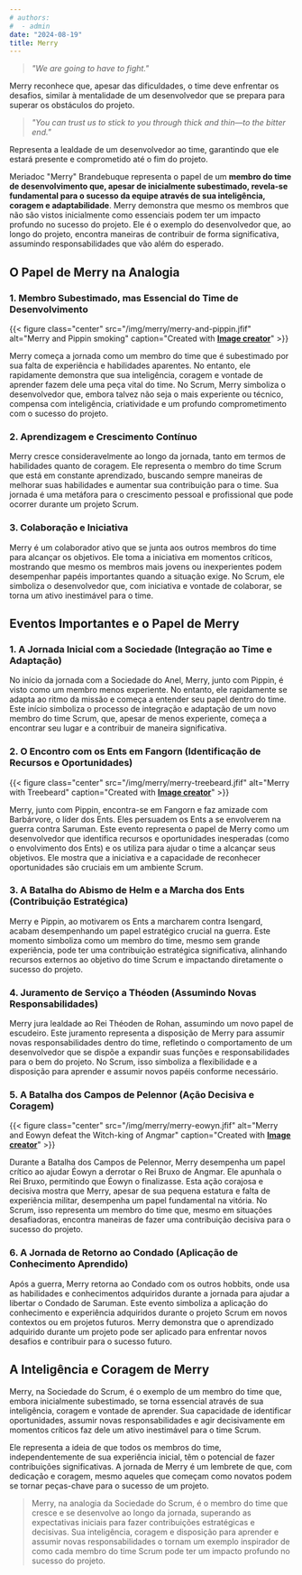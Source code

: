 ```yaml
---
# authors:
#  - admin
date: "2024-08-19"
title: Merry
---
```


> *"We are going to have to fight."*

Merry reconhece que, apesar das dificuldades, o time deve enfrentar os desafios, similar à mentalidade de um desenvolvedor que se prepara para superar os obstáculos do projeto.

> *"You can trust us to stick to you through thick and thin—to the bitter end."*

Representa a lealdade de um desenvolvedor ao time, garantindo que ele estará presente e comprometido até o fim do projeto.


<!--more-->

Meriadoc "Merry" Brandebuque representa o papel de um **membro do time de desenvolvimento que, apesar de inicialmente subestimado, revela-se fundamental para o sucesso da equipe através de sua inteligência, coragem e adaptabilidade**. Merry demonstra que mesmo os membros que não são vistos inicialmente como essenciais podem ter um impacto profundo no sucesso do projeto. Ele é o exemplo do desenvolvedor que, ao longo do projeto, encontra maneiras de contribuir de forma significativa, assumindo responsabilidades que vão além do esperado.


## O Papel de Merry na Analogia


### 1. Membro Subestimado, mas Essencial do Time de Desenvolvimento


{{< figure class="center" src="/img/merry/merry-and-pippin.jfif" alt="Merry and Pippin smoking" caption="Created with [**Image creator**](https://www.bing.com/images/create?)" >}}


Merry começa a jornada como um membro do time que é subestimado por sua falta de experiência e habilidades aparentes. No entanto, ele rapidamente demonstra que sua inteligência, coragem e vontade de aprender fazem dele uma peça vital do time. No Scrum, Merry simboliza o desenvolvedor que, embora talvez não seja o mais experiente ou técnico, compensa com inteligência, criatividade e um profundo comprometimento com o sucesso do projeto.

### 2. Aprendizagem e Crescimento Contínuo

Merry cresce consideravelmente ao longo da jornada, tanto em termos de habilidades quanto de coragem. Ele representa o membro do time Scrum que está em constante aprendizado, buscando sempre maneiras de melhorar suas habilidades e aumentar sua contribuição para o time. Sua jornada é uma metáfora para o crescimento pessoal e profissional que pode ocorrer durante um projeto Scrum.

### 3. Colaboração e Iniciativa

Merry é um colaborador ativo que se junta aos outros membros do time para alcançar os objetivos. Ele toma a iniciativa em momentos críticos, mostrando que mesmo os membros mais jovens ou inexperientes podem desempenhar papéis importantes quando a situação exige. No Scrum, ele simboliza o desenvolvedor que, com iniciativa e vontade de colaborar, se torna um ativo inestimável para o time.


## Eventos Importantes e o Papel de Merry


### 1. A Jornada Inicial com a Sociedade (Integração ao Time e Adaptação)

No início da jornada com a Sociedade do Anel, Merry, junto com Pippin, é visto como um membro menos experiente. No entanto, ele rapidamente se adapta ao ritmo da missão e começa a entender seu papel dentro do time. Este início simboliza o processo de integração e adaptação de um novo membro do time Scrum, que, apesar de menos experiente, começa a encontrar seu lugar e a contribuir de maneira significativa.

### 2. O Encontro com os Ents em Fangorn (Identificação de Recursos e Oportunidades)

{{< figure class="center" src="/img/merry/merry-treebeard.jfif" alt="Merry with Treebeard" caption="Created with [**Image creator**](https://www.bing.com/images/create?)" >}}


Merry, junto com Pippin, encontra-se em Fangorn e faz amizade com Barbárvore, o líder dos Ents. Eles persuadem os Ents a se envolverem na guerra contra Saruman. Este evento representa o papel de Merry como um desenvolvedor que identifica recursos e oportunidades inesperadas (como o envolvimento dos Ents) e os utiliza para ajudar o time a alcançar seus objetivos. Ele mostra que a iniciativa e a capacidade de reconhecer oportunidades são cruciais em um ambiente Scrum.

### 3. A Batalha do Abismo de Helm e a Marcha dos Ents (Contribuição Estratégica)

Merry e Pippin, ao motivarem os Ents a marcharem contra Isengard, acabam desempenhando um papel estratégico crucial na guerra. Este momento simboliza como um membro do time, mesmo sem grande experiência, pode ter uma contribuição estratégica significativa, alinhando recursos externos ao objetivo do time Scrum e impactando diretamente o sucesso do projeto.

### 4.  Juramento de Serviço a Théoden (Assumindo Novas Responsabilidades)

Merry jura lealdade ao Rei Théoden de Rohan, assumindo um novo papel de escudeiro. Este juramento representa a disposição de Merry para assumir novas responsabilidades dentro do time, refletindo o comportamento de um desenvolvedor que se dispõe a expandir suas funções e responsabilidades para o bem do projeto. No Scrum, isso simboliza a flexibilidade e a disposição para aprender e assumir novos papéis conforme necessário.

### 5. A Batalha dos Campos de Pelennor (Ação Decisiva e Coragem)

{{< figure class="center" src="/img/merry/merry-eowyn.jfif" alt="Merry and Eowyn defeat the Witch-king of Angmar" caption="Created with [**Image creator**](https://www.bing.com/images/create?)" >}}

Durante a Batalha dos Campos de Pelennor, Merry desempenha um papel crítico ao ajudar Éowyn a derrotar o Rei Bruxo de Angmar. Ele apunhala o Rei Bruxo, permitindo que Éowyn o finalizasse. Esta ação corajosa e decisiva mostra que Merry, apesar de sua pequena estatura e falta de experiência militar, desempenha um papel fundamental na vitória. No Scrum, isso representa um membro do time que, mesmo em situações desafiadoras, encontra maneiras de fazer uma contribuição decisiva para o sucesso do projeto.


### 6. A Jornada de Retorno ao Condado (Aplicação de Conhecimento Aprendido)

Após a guerra, Merry retorna ao Condado com os outros hobbits, onde usa as habilidades e conhecimentos adquiridos durante a jornada para ajudar a libertar o Condado de Saruman. Este evento simboliza a aplicação do conhecimento e experiência adquiridos durante o projeto Scrum em novos contextos ou em projetos futuros. Merry demonstra que o aprendizado adquirido durante um projeto pode ser aplicado para enfrentar novos desafios e contribuir para o sucesso futuro.

## A Inteligência e Coragem de Merry


Merry, na Sociedade do Scrum, é o exemplo de um membro do time que, embora inicialmente subestimado, se torna essencial através de sua inteligência, coragem e vontade de aprender. Sua capacidade de identificar oportunidades, assumir novas responsabilidades e agir decisivamente em momentos críticos faz dele um ativo inestimável para o time Scrum.

Ele representa a ideia de que todos os membros do time, independentemente de sua experiência inicial, têm o potencial de fazer contribuições significativas. A jornada de Merry é um lembrete de que, com dedicação e coragem, mesmo aqueles que começam como novatos podem se tornar peças-chave para o sucesso de um projeto.



> Merry, na analogia da Sociedade do Scrum, é o membro do time que cresce e se desenvolve ao longo da jornada, superando as expectativas iniciais para fazer contribuições estratégicas e decisivas. Sua inteligência, coragem e disposição para aprender e assumir novas responsabilidades o tornam um exemplo inspirador de como cada membro do time Scrum pode ter um impacto profundo no sucesso do projeto.

<br>
